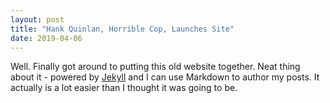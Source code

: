 ```yaml
---
layout: post
title: "Hank Quinlan, Horrible Cop, Launches Site"
date: 2019-04-06
---
```


Well. Finally got around to putting this old website together. Neat thing about it - powered by [Jekyll](http://jekyllrb.com) and I can use Markdown to author my posts. It actually is a lot easier than I thought it was going to be.
